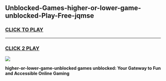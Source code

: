 
## Unblocked-Games-higher-or-lower-game-unblocked-Play-Free-jqmse
<h3>
<a href="https://premium76.site?title=higher-or-lower-game-unblocked&ref=19M">CLICK TO PLAY</a></h3>
<hr>

<h3>
<a href="https://premium76.site?title=higher-or-lower-game-unblocked&ref=19M">CLICK 2 PLAY</a>
  
</h3>

<a href="https://premium76.site?title=higher-or-lower-game-unblocked&ref=19M"><img src="https://clearcache.store/games.png"></a>


**higher-or-lower-game-unblocked games unblocked: Your Gateway to Fun and Accessible Online Gaming**
